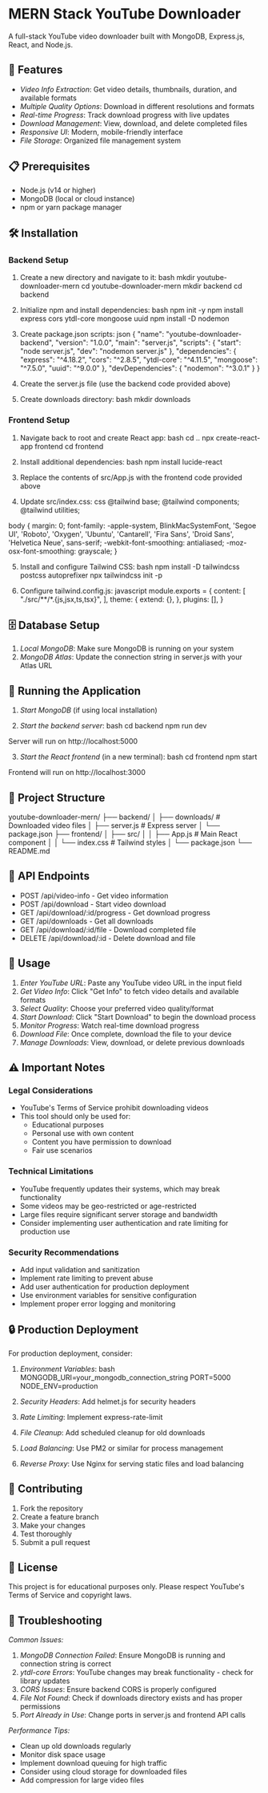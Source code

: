 # MERN Stack YouTube Downloader

A full-stack YouTube video downloader built with MongoDB, Express.js, React, and Node.js.

## 🚀 Features

- *Video Info Extraction*: Get video details, thumbnails, duration, and available formats
- *Multiple Quality Options*: Download in different resolutions and formats
- *Real-time Progress*: Track download progress with live updates
- *Download Management*: View, download, and delete completed files
- *Responsive UI*: Modern, mobile-friendly interface
- *File Storage*: Organized file management system

## 📋 Prerequisites

- Node.js (v14 or higher)
- MongoDB (local or cloud instance)
- npm or yarn package manager

## 🛠 Installation

### Backend Setup

1. Create a new directory and navigate to it:
bash
mkdir youtube-downloader-mern
cd youtube-downloader-mern
mkdir backend
cd backend


2. Initialize npm and install dependencies:
bash
npm init -y
npm install express cors ytdl-core mongoose uuid
npm install -D nodemon


3. Create package.json scripts:
json
{
  "name": "youtube-downloader-backend",
  "version": "1.0.0",
  "main": "server.js",
  "scripts": {
    "start": "node server.js",
    "dev": "nodemon server.js"
  },
  "dependencies": {
    "express": "^4.18.2",
    "cors": "^2.8.5",
    "ytdl-core": "^4.11.5",
    "mongoose": "^7.5.0",
    "uuid": "^9.0.0"
  },
  "devDependencies": {
    "nodemon": "^3.0.1"
  }
}


4. Create the server.js file (use the backend code provided above)

5. Create downloads directory:
bash
mkdir downloads


### Frontend Setup

1. Navigate back to root and create React app:
bash
cd ..
npx create-react-app frontend
cd frontend


2. Install additional dependencies:
bash
npm install lucide-react


3. Replace the contents of src/App.js with the frontend code provided above

4. Update src/index.css:
css
@tailwind base;
@tailwind components;
@tailwind utilities;

body {
  margin: 0;
  font-family: -apple-system, BlinkMacSystemFont, 'Segoe UI', 'Roboto', 'Oxygen',
    'Ubuntu', 'Cantarell', 'Fira Sans', 'Droid Sans', 'Helvetica Neue',
    sans-serif;
  -webkit-font-smoothing: antialiased;
  -moz-osx-font-smoothing: grayscale;
}


5. Install and configure Tailwind CSS:
bash
npm install -D tailwindcss postcss autoprefixer
npx tailwindcss init -p


6. Configure tailwind.config.js:
javascript
module.exports = {
  content: [
    "./src/**/*.{js,jsx,ts,tsx}",
  ],
  theme: {
    extend: {},
  },
  plugins: [],
}


## 🗄 Database Setup

1. *Local MongoDB*: Make sure MongoDB is running on your system
2. *MongoDB Atlas*: Update the connection string in server.js with your Atlas URL

## 🚀 Running the Application

1. *Start MongoDB* (if using local installation)

2. *Start the backend server*:
bash
cd backend
npm run dev

Server will run on http://localhost:5000

3. *Start the React frontend* (in a new terminal):
bash
cd frontend
npm start

Frontend will run on http://localhost:3000

## 📁 Project Structure


youtube-downloader-mern/
├── backend/
│   ├── downloads/          # Downloaded video files
│   ├── server.js          # Express server
│   └── package.json
├── frontend/
│   ├── src/
│   │   ├── App.js         # Main React component
│   │   └── index.css      # Tailwind styles
│   └── package.json
└── README.md


## 🔧 API Endpoints

- POST /api/video-info - Get video information
- POST /api/download - Start video download
- GET /api/download/:id/progress - Get download progress
- GET /api/downloads - Get all downloads
- GET /api/download/:id/file - Download completed file
- DELETE /api/download/:id - Delete download and file

## 🎯 Usage

1. *Enter YouTube URL*: Paste any YouTube video URL in the input field
2. *Get Video Info*: Click "Get Info" to fetch video details and available formats
3. *Select Quality*: Choose your preferred video quality/format
4. *Start Download*: Click "Start Download" to begin the download process
5. *Monitor Progress*: Watch real-time download progress
6. *Download File*: Once complete, download the file to your device
7. *Manage Downloads*: View, download, or delete previous downloads

## ⚠ Important Notes

### Legal Considerations
- YouTube's Terms of Service prohibit downloading videos
- This tool should only be used for:
  - Educational purposes
  - Personal use with own content
  - Content you have permission to download
  - Fair use scenarios

### Technical Limitations
- YouTube frequently updates their systems, which may break functionality
- Some videos may be geo-restricted or age-restricted
- Large files require significant server storage and bandwidth
- Consider implementing user authentication and rate limiting for production use

### Security Recommendations
- Add input validation and sanitization
- Implement rate limiting to prevent abuse
- Add user authentication for production deployment
- Use environment variables for sensitive configuration
- Implement proper error logging and monitoring

## 🔒 Production Deployment

For production deployment, consider:

1. *Environment Variables*:
bash
MONGODB_URI=your_mongodb_connection_string
PORT=5000
NODE_ENV=production


2. *Security Headers*: Add helmet.js for security headers
3. *Rate Limiting*: Implement express-rate-limit
4. *File Cleanup*: Add scheduled cleanup for old downloads
5. *Load Balancing*: Use PM2 or similar for process management
6. *Reverse Proxy*: Use Nginx for serving static files and load balancing

## 🤝 Contributing

1. Fork the repository
2. Create a feature branch
3. Make your changes
4. Test thoroughly
5. Submit a pull request

## 📄 License

This project is for educational purposes only. Please respect YouTube's Terms of Service and copyright laws.

## 🐛 Troubleshooting

*Common Issues:*

1. *MongoDB Connection Failed*: Ensure MongoDB is running and connection string is correct
2. *ytdl-core Errors*: YouTube changes may break functionality - check for library updates
3. *CORS Issues*: Ensure backend CORS is properly configured
4. *File Not Found*: Check if downloads directory exists and has proper permissions
5. *Port Already in Use*: Change ports in server.js and frontend API calls

*Performance Tips:*

- Clean up old downloads regularly
- Monitor disk space usage
- Implement download queuing for high traffic
- Consider using cloud storage for downloaded files
- Add compression for large video files